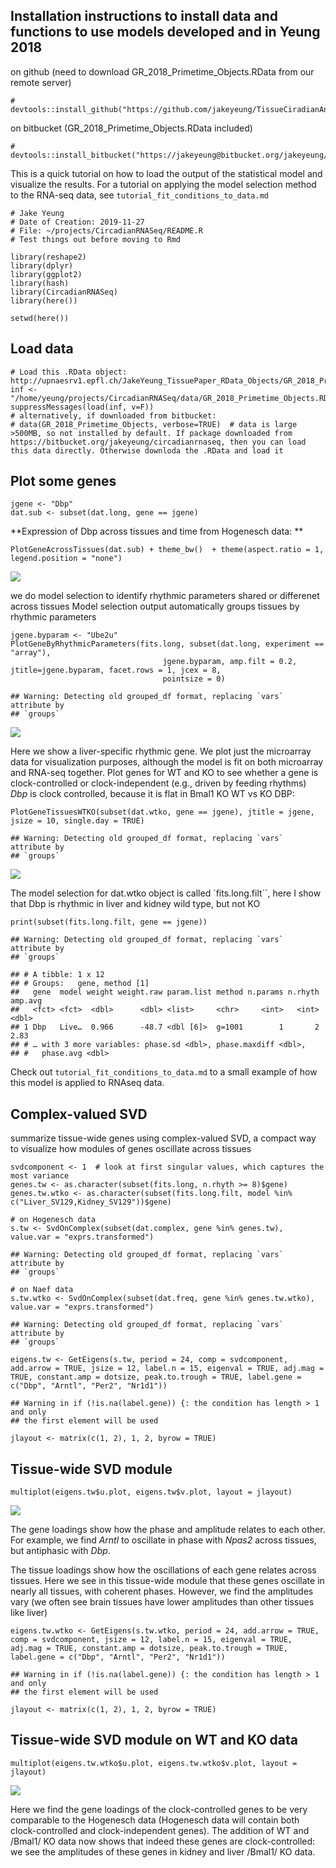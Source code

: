 Installation instructions to install data and functions to use models developed and in Yeung 2018
-------------------------------------------------------------------------------------------------

on github (need to download GR\_2018\_Primetime\_Objects.RData from our
remote server)

    # devtools::install_github("https://github.com/jakeyeung/TissueCiradianAnalysis.git")

on bitbucket (GR\_2018\_Primetime\_Objects.RData included)

    # devtools::install_bitbucket("https://jakeyeung@bitbucket.org/jakeyeung/circadianrnaseq")

This is a quick tutorial on how to load the output of the statistical
model and visualize the results. For a tutorial on applying the model
selection method to the RNA-seq data, see
`tutorial_fit_conditions_to_data.md`

    # Jake Yeung
    # Date of Creation: 2019-11-27
    # File: ~/projects/CircadianRNASeq/README.R
    # Test things out before moving to Rmd

    library(reshape2)
    library(dplyr)
    library(ggplot2)
    library(hash)
    library(CircadianRNASeq)
    library(here())

    setwd(here())

Load data
---------

    # Load this .RData object: http://upnaesrv1.epfl.ch/JakeYeung_TissuePaper_RData_Objects/GR_2018_Primetime_Objects.RData
    inf <- "/home/yeung/projects/CircadianRNASeq/data/GR_2018_Primetime_Objects.RData"
    suppressMessages(load(inf, v=F))
    # alternatively, if downloaded from bitbucket: 
    # data(GR_2018_Primetime_Objects, verbose=TRUE)  # data is large >500MB, so not installed by default. If package downloaded from https://bitbucket.org/jakeyeung/circadianrnaseq, then you can load this data directly. Otherwise downloda the .RData and load it

Plot some genes
---------------

    jgene <- "Dbp"
    dat.sub <- subset(dat.long, gene == jgene)

**Expression of Dbp across tissues and time from Hogenesch data: **

    PlotGeneAcrossTissues(dat.sub) + theme_bw()  + theme(aspect.ratio = 1, legend.position = "none")

![](README_files/figure-markdown_strict/unnamed-chunk-6-1.png)

we do model selection to identify rhythmic parameters shared or
differenet across tissues Model selection output automatically groups
tissues by rhythmic parameters

    jgene.byparam <- "Ube2u"
    PlotGeneByRhythmicParameters(fits.long, subset(dat.long, experiment == "array"),
                                      jgene.byparam, amp.filt = 0.2, jtitle=jgene.byparam, facet.rows = 1, jcex = 8,
                                      pointsize = 0)

    ## Warning: Detecting old grouped_df format, replacing `vars` attribute by
    ## `groups`

![](README_files/figure-markdown_strict/unnamed-chunk-7-1.png)

Here we show a liver-specific rhythmic gene. We plot just the microarray
data for visualization purposes, although the model is fit on both
microarray and RNA-seq together. Plot genes for WT and KO to see whether
a gene is clock-controlled or clock-independent (e.g., driven by feeding
rhythms) *Dbp* is clock controlled, because it is flat in Bmal1 KO WT vs
KO DBP:

    PlotGeneTissuesWTKO(subset(dat.wtko, gene == jgene), jtitle = jgene, jsize = 10, single.day = TRUE)

    ## Warning: Detecting old grouped_df format, replacing `vars` attribute by
    ## `groups`

![](README_files/figure-markdown_strict/unnamed-chunk-8-1.png)

The model selection for dat.wtko object is called \`fits.long.filt\`\`,
here I show that Dbp is rhythmic in liver and kidney wild type, but not
KO

    print(subset(fits.long.filt, gene == jgene))

    ## Warning: Detecting old grouped_df format, replacing `vars` attribute by
    ## `groups`

    ## # A tibble: 1 x 12
    ## # Groups:   gene, method [1]
    ##   gene  model weight weight.raw param.list method n.params n.rhyth amp.avg
    ##   <fct> <fct>  <dbl>      <dbl> <list>     <chr>     <int>   <int>   <dbl>
    ## 1 Dbp   Live…  0.966      -48.7 <dbl [6]>  g=1001        1       2    2.83
    ## # … with 3 more variables: phase.sd <dbl>, phase.maxdiff <dbl>,
    ## #   phase.avg <dbl>

Check out `tutorial_fit_conditions_to_data.md` to a small example of how
this model is applied to RNAseq data.

Complex-valued SVD
------------------

summarize tissue-wide genes using complex-valued SVD, a compact way to
visualize how modules of genes oscillate across tissues

    svdcomponent <- 1  # look at first singular values, which captures the most variance
    genes.tw <- as.character(subset(fits.long, n.rhyth >= 8)$gene)
    genes.tw.wtko <- as.character(subset(fits.long.filt, model %in% c("Liver_SV129,Kidney_SV129"))$gene)

    # on Hogenesch data
    s.tw <- SvdOnComplex(subset(dat.complex, gene %in% genes.tw), value.var = "exprs.transformed")

    ## Warning: Detecting old grouped_df format, replacing `vars` attribute by
    ## `groups`

    # on Naef data
    s.tw.wtko <- SvdOnComplex(subset(dat.freq, gene %in% genes.tw.wtko), value.var = "exprs.transformed")

    ## Warning: Detecting old grouped_df format, replacing `vars` attribute by
    ## `groups`

    eigens.tw <- GetEigens(s.tw, period = 24, comp = svdcomponent, add.arrow = TRUE, jsize = 12, label.n = 15, eigenval = TRUE, adj.mag = TRUE, constant.amp = dotsize, peak.to.trough = TRUE, label.gene = c("Dbp", "Arntl", "Per2", "Nr1d1"))

    ## Warning in if (!is.na(label.gene)) {: the condition has length > 1 and only
    ## the first element will be used

    jlayout <- matrix(c(1, 2), 1, 2, byrow = TRUE)

Tissue-wide SVD module
----------------------

    multiplot(eigens.tw$u.plot, eigens.tw$v.plot, layout = jlayout)

![](README_files/figure-markdown_strict/unnamed-chunk-11-1.png)

The gene loadings show how the phase and amplitude relates to each
other. For example, we find *Arntl* to oscillate in phase with *Npas2*
across tissues, but antiphasic with *Dbp*.

The tissue loadings show how the oscillations of each gene relates
across tissues. Here we see in this tissue-wide module that these genes
oscillate in nearly all tissues, with coherent phases. However, we find
the amplitudes vary (we often see brain tissues have lower amplitudes
than other tissues like liver)

    eigens.tw.wtko <- GetEigens(s.tw.wtko, period = 24, add.arrow = TRUE, comp = svdcomponent, jsize = 12, label.n = 15, eigenval = TRUE, adj.mag = TRUE, constant.amp = dotsize, peak.to.trough = TRUE, label.gene = c("Dbp", "Arntl", "Per2", "Nr1d1"))

    ## Warning in if (!is.na(label.gene)) {: the condition has length > 1 and only
    ## the first element will be used

    jlayout <- matrix(c(1, 2), 1, 2, byrow = TRUE)

Tissue-wide SVD module on WT and KO data
----------------------------------------

    multiplot(eigens.tw.wtko$u.plot, eigens.tw.wtko$v.plot, layout = jlayout)

![](README_files/figure-markdown_strict/unnamed-chunk-13-1.png)

Here we find the gene loadings of the clock-controlled genes to be very
comparable to the Hogenesch data (Hogenesch data will contain both
clock-controlled and clock-independent genes). The addition of WT and
/Bmal1/ KO data now shows that indeed these genes are clock-controlled:
we see the amplitudes of these genes in kidney and liver /Bmal1/ KO
data.
